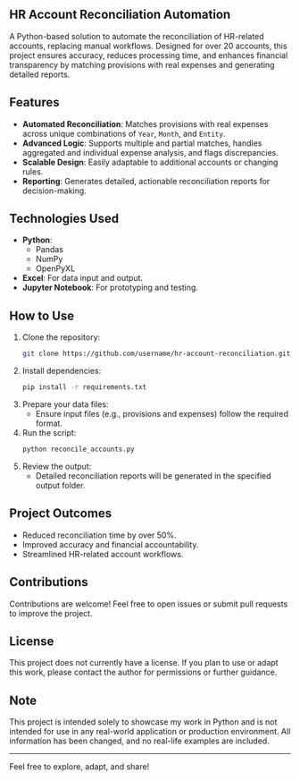 ## HR Account Reconciliation Automation

A Python-based solution to automate the reconciliation of HR-related accounts, replacing manual workflows. Designed for over 20 accounts, this project ensures accuracy, reduces processing time, and enhances financial transparency by matching provisions with real expenses and generating detailed reports.

## Features
- **Automated Reconciliation**: Matches provisions with real expenses across unique combinations of `Year`, `Month`, and `Entity`.
- **Advanced Logic**: Supports multiple and partial matches, handles aggregated and individual expense analysis, and flags discrepancies.
- **Scalable Design**: Easily adaptable to additional accounts or changing rules.
- **Reporting**: Generates detailed, actionable reconciliation reports for decision-making.

## Technologies Used
- **Python**: 
  - Pandas
  - NumPy
  - OpenPyXL
- **Excel**: For data input and output.
- **Jupyter Notebook**: For prototyping and testing.

## How to Use
1. Clone the repository:
   ```bash
   git clone https://github.com/username/hr-account-reconciliation.git
   ```
2. Install dependencies:
   ```bash
   pip install -r requirements.txt
   ```
3. Prepare your data files:
   - Ensure input files (e.g., provisions and expenses) follow the required format.
4. Run the script:
   ```bash
   python reconcile_accounts.py
   ```
5. Review the output:
   - Detailed reconciliation reports will be generated in the specified output folder.

## Project Outcomes
- Reduced reconciliation time by over 50%.
- Improved accuracy and financial accountability.
- Streamlined HR-related account workflows.

## Contributions
Contributions are welcome! Feel free to open issues or submit pull requests to improve the project.

## License
This project does not currently have a license. If you plan to use or adapt this work, please contact the author for permissions or further guidance.

## Note
This project is intended solely to showcase my work in Python and is not intended for use in any real-world application or production environment. All information has been changed, and no real-life examples are included.

---
Feel free to explore, adapt, and share!
